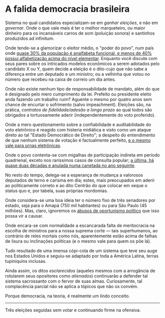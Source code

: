 # A falida democracia brasileira

Sistema no qual candidatos especializam-se em _ganhar eleições_, e não em _governar_. Onde o que vale mais é ter o melhor marqueteiro, ou maior dinheiro para os incansáveis carros de som (poluição sonora) e santinhos produzidos ad infinitum.

Onde tende-se a glamorizar o eleitor médio, o "poder do povo", num país onde [quase 30% da população é analfabeta funcional, e menos de 40% possui alfabetização acima do nível elementar](https://s4.static.brasilescola.uol.com.br/be/2024/06/analfabetismo-funcional-niveis-brasil.jpg). Enquanto você discute com seus pares sobre os intricados modelos econômicos a serem adotados pelo candidato X ou Y, quem decide a eleição é o dito-cujo que não sabe a diferença entre um deputado e um ministro; ou a velhinha que votou no número que recebeu na caixa de correio um dia antes.

Onde não existe nenhum tipo de responsabilidade de mandato, além do que é designado pelo mero cumprimento da lei. Prefeito ou presidente eleito anda fazendo um trabalho ruim? Aguente o mesmo por quatro anos sem chance de encurtar o sofrimento (salvo impeachment). Eleições são, na prática, _contratos de fidelidade/adesão a longo prazo_ ao qual todos são obrigados a tortuosamente aderir (independentemente do voto proferido).

Onde a mero questionamento sobre a confiabilidade e auditabilidade do voto eletrônico é reagido com histeria midiática e visto como um ataque direto ao tal "Estado Democrático de Direito"; a despeito do entendimento de que nenhum sistema de votação é factualmente perfeito, [e o mesmo vale para urnas eletrônicas](https://www.youtube.com/watch?v=LkH2r-sNjQs).

Onde o povo contenta-se com migalhas de participação indireta em período quadrienal, exceto nos raríssimos casos de consulta popular; [a última, há quase duas décadas e anulada numa canetada no ano seguinte](https://en.wikipedia.org/wiki/2005_Brazilian_firearms_and_ammunition_referendum).

No resto do tempo, delega-se a esperança de mudança a valorosos deputados de terno e carisma em dia; estes, mais preocupados em aderir ao politicamente correto e ao dito Centrão do que colocar em xeque o status quo e, por tabela, suas próprias mordomias.

Onde considera-se uma boa ideia ter o número fixo de três senadores por estado, seja para o Amapá (750 mil habitantes) ou para São Paulo (45 milhões). Mas, claro, ignoremos os [abusos de oportunismo político](https://pt.wikipedia.org/wiki/Jos%C3%A9_Sarney) que isso possa vir a causar.

Onde encara-se com normalidade a escancarada falta de meritocracia na escolha de ministros para a nossa suprema corte &mdash; tais superhumanos, ao contrário de reles mortais como nós, aparentemente estão acima de falhas de lisura ou inclinações políticas (e o mesmo vale para quem os põe lá).

Tudo resultado de uma imensa cópi-cola de um sistema que teve seu auge nos Estados Unidos e seguiu-se adaptado por toda a América Latina, terras tupiniquins inclusas.

Ainda assim, os ditos _esclarecidos_ (aqueles mesmos com a arrogância de rotularem seus opositores como _alienados_) continuarão a defender tal sistema sacrossanto com o fervor de suas almas. Curiosamente, tal complacência parcial não se aplica a tópicos que não os convém.

Porque democracia, na teoria, é realmente um lindo conceito.

---

Três eleições seguidas sem votar e continuando firme na ofensiva.
